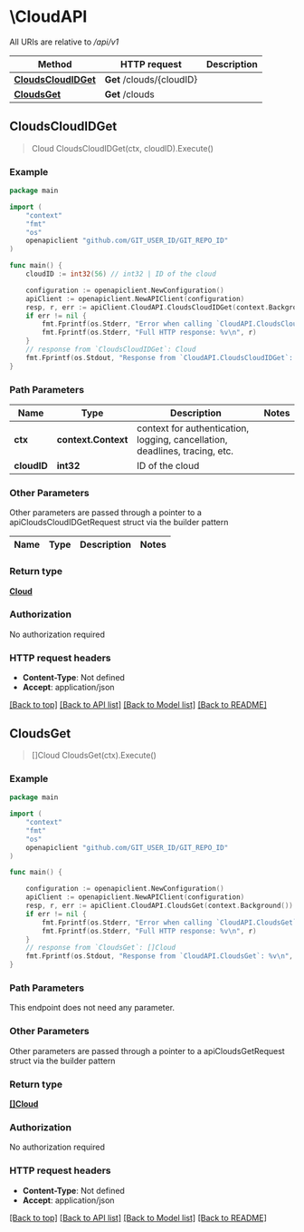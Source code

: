 # \CloudAPI

All URIs are relative to */api/v1*

Method | HTTP request | Description
------------- | ------------- | -------------
[**CloudsCloudIDGet**](CloudAPI.md#CloudsCloudIDGet) | **Get** /clouds/{cloudID} | 
[**CloudsGet**](CloudAPI.md#CloudsGet) | **Get** /clouds | 



## CloudsCloudIDGet

> Cloud CloudsCloudIDGet(ctx, cloudID).Execute()





### Example

```go
package main

import (
	"context"
	"fmt"
	"os"
	openapiclient "github.com/GIT_USER_ID/GIT_REPO_ID"
)

func main() {
	cloudID := int32(56) // int32 | ID of the cloud

	configuration := openapiclient.NewConfiguration()
	apiClient := openapiclient.NewAPIClient(configuration)
	resp, r, err := apiClient.CloudAPI.CloudsCloudIDGet(context.Background(), cloudID).Execute()
	if err != nil {
		fmt.Fprintf(os.Stderr, "Error when calling `CloudAPI.CloudsCloudIDGet``: %v\n", err)
		fmt.Fprintf(os.Stderr, "Full HTTP response: %v\n", r)
	}
	// response from `CloudsCloudIDGet`: Cloud
	fmt.Fprintf(os.Stdout, "Response from `CloudAPI.CloudsCloudIDGet`: %v\n", resp)
}
```

### Path Parameters


Name | Type | Description  | Notes
------------- | ------------- | ------------- | -------------
**ctx** | **context.Context** | context for authentication, logging, cancellation, deadlines, tracing, etc.
**cloudID** | **int32** | ID of the cloud | 

### Other Parameters

Other parameters are passed through a pointer to a apiCloudsCloudIDGetRequest struct via the builder pattern


Name | Type | Description  | Notes
------------- | ------------- | ------------- | -------------


### Return type

[**Cloud**](Cloud.md)

### Authorization

No authorization required

### HTTP request headers

- **Content-Type**: Not defined
- **Accept**: application/json

[[Back to top]](#) [[Back to API list]](../README.md#documentation-for-api-endpoints)
[[Back to Model list]](../README.md#documentation-for-models)
[[Back to README]](../README.md)


## CloudsGet

> []Cloud CloudsGet(ctx).Execute()





### Example

```go
package main

import (
	"context"
	"fmt"
	"os"
	openapiclient "github.com/GIT_USER_ID/GIT_REPO_ID"
)

func main() {

	configuration := openapiclient.NewConfiguration()
	apiClient := openapiclient.NewAPIClient(configuration)
	resp, r, err := apiClient.CloudAPI.CloudsGet(context.Background()).Execute()
	if err != nil {
		fmt.Fprintf(os.Stderr, "Error when calling `CloudAPI.CloudsGet``: %v\n", err)
		fmt.Fprintf(os.Stderr, "Full HTTP response: %v\n", r)
	}
	// response from `CloudsGet`: []Cloud
	fmt.Fprintf(os.Stdout, "Response from `CloudAPI.CloudsGet`: %v\n", resp)
}
```

### Path Parameters

This endpoint does not need any parameter.

### Other Parameters

Other parameters are passed through a pointer to a apiCloudsGetRequest struct via the builder pattern


### Return type

[**[]Cloud**](Cloud.md)

### Authorization

No authorization required

### HTTP request headers

- **Content-Type**: Not defined
- **Accept**: application/json

[[Back to top]](#) [[Back to API list]](../README.md#documentation-for-api-endpoints)
[[Back to Model list]](../README.md#documentation-for-models)
[[Back to README]](../README.md)

